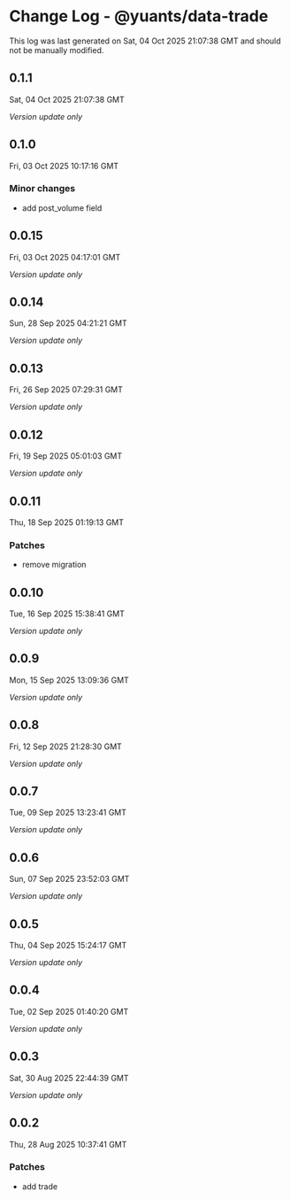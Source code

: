 # Change Log - @yuants/data-trade

This log was last generated on Sat, 04 Oct 2025 21:07:38 GMT and should not be manually modified.

## 0.1.1
Sat, 04 Oct 2025 21:07:38 GMT

_Version update only_

## 0.1.0
Fri, 03 Oct 2025 10:17:16 GMT

### Minor changes

- add post_volume field

## 0.0.15
Fri, 03 Oct 2025 04:17:01 GMT

_Version update only_

## 0.0.14
Sun, 28 Sep 2025 04:21:21 GMT

_Version update only_

## 0.0.13
Fri, 26 Sep 2025 07:29:31 GMT

_Version update only_

## 0.0.12
Fri, 19 Sep 2025 05:01:03 GMT

_Version update only_

## 0.0.11
Thu, 18 Sep 2025 01:19:13 GMT

### Patches

- remove migration

## 0.0.10
Tue, 16 Sep 2025 15:38:41 GMT

_Version update only_

## 0.0.9
Mon, 15 Sep 2025 13:09:36 GMT

_Version update only_

## 0.0.8
Fri, 12 Sep 2025 21:28:30 GMT

_Version update only_

## 0.0.7
Tue, 09 Sep 2025 13:23:41 GMT

_Version update only_

## 0.0.6
Sun, 07 Sep 2025 23:52:03 GMT

_Version update only_

## 0.0.5
Thu, 04 Sep 2025 15:24:17 GMT

_Version update only_

## 0.0.4
Tue, 02 Sep 2025 01:40:20 GMT

_Version update only_

## 0.0.3
Sat, 30 Aug 2025 22:44:39 GMT

_Version update only_

## 0.0.2
Thu, 28 Aug 2025 10:37:41 GMT

### Patches

- add trade

